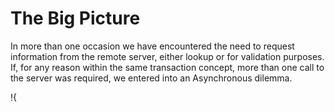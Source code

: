 # The Big Picture

In more than one occasion we have encountered the need to request information from the remote server, either lookup or for validation purposes. If, for any reason within the same transaction concept, more than one call to the server was required, we entered into an Asynchronous dilemma.


!{
<!--stackedit_data:
eyJoaXN0b3J5IjpbMTIzOTgwMjQzMCwxOTcwMjAxNTIsMTgyMD
A3MDE0MiwtMTcxNjg0MzEzMl19
-->